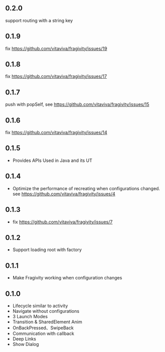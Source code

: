 ## 0.2.0
support routing with a string key

## 0.1.9
fix https://github.com/vitaviva/fragivity/issues/19

## 0.1.8
fix https://github.com/vitaviva/fragivity/issues/17

## 0.1.7
push with popSelf, see https://github.com/vitaviva/fragivity/issues/15

## 0.1.6
fix https://github.com/vitaviva/fragivity/issues/14

## 0.1.5
* Provides APIs Used in Java and its UT

## 0.1.4
* Optimize the performance of recreating when configurations changed. see https://github.com/vitaviva/fragivity/issues/4

## 0.1.3
* fix https://github.com/vitaviva/fragivity/issues/7

## 0.1.2
* Support loading root with factory 

## 0.1.1
* Make Fragivity working when configuration changes

## 0.1.0
* Lifecycle similar to activity
* Navigate without configurations
* 3 Launch Modes
* Transition & SharedElement Anim
* OnBackPressed、SwipeBack
* Communication with callback
* Deep Links
* Show Dialog
